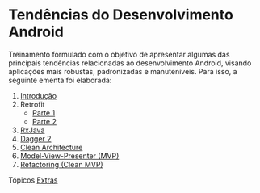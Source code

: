 # Tendências do Desenvolvimento Android

Treinamento formulado com o objetivo de apresentar algumas das principais tendências relacionadas ao desenvolvimento Android, visando aplicações mais robustas, padronizadas e manuteníveis. Para isso, a seguinte ementa foi elaborada:

1. [Introdução](https://github.com/brain-machine/android-dev-trends/wiki/1.-Introdu%C3%A7%C3%A3o)
1. Retrofit
    + [Parte 1](https://github.com/brain-machine/android-dev-trends/wiki/2.-Retrofit-(Parte-1))
    + [Parte 2](https://github.com/brain-machine/android-dev-trends/wiki/2.-Retrofit-(Parte-2))
1. [RxJava](https://github.com/brain-machine/android-dev-trends/wiki/3.-RxJava)
1. [Dagger 2](https://github.com/brain-machine/android-dev-trends/wiki/4.-Dagger-2)
1. [Clean Architecture](https://github.com/brain-machine/android-dev-trends/wiki/5.-Clean-Architecture)
1. [Model-View-Presenter (MVP)](https://github.com/brain-machine/android-dev-trends/wiki/6.-Model-View-Presenter-(MVP))
1. [Refactoring (Clean MVP)](https://github.com/brain-machine/android-dev-trends/wiki/7.-Refactoring-(Clean-MVP))

Tópicos [Extras](https://github.com/brain-machine/android-dev-trends/wiki/Extras)
